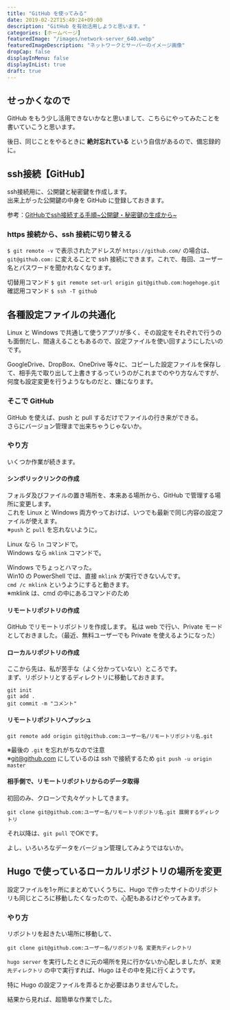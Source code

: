 ```yaml
---
title: "GitHub を使ってみる"
date: 2019-02-22T15:49:24+09:00
description: "GitHub を有効活用しようと思います。"
categories: [ホームページ]
featuredImage: "/images/network-server_640.webp"
featuredImageDescription: "ネットワークとサーバーのイメージ画像"
dropCap: false
displayInMenu: false
displayInList: true
draft: true
---
```

## せっかくなので
GitHub をもう少し活用できないかなと思いまして、こちらにやってみたことを書いていこうと思います。 

後日、同じことをやるときに **絶対忘れている** という自信があるので、備忘録的に。

## ssh接続【GitHub】
ssh接続用に、公開鍵と秘密鍵を作成します。  
出来上がった公開鍵の中身を GitHub に登録しておきます。

参考：[GitHubでssh接続する手順~公開鍵・秘密鍵の生成から~](https://qiita.com/shizuma/items/2b2f873a0034839e47ce)

### https 接続から、ssh 接続に切り替える
`$ git remote -v` で表示されたアドレスが `https://github.com/` の場合は、`git@github.com:` に変えることで ssh 接続にできます。これで、毎回、ユーザー名とパスワードを聞かれなくなります。

切替用コマンド `$ git remote set-url origin git@github.com:hogehoge.git`  
確認用コマンド `$ ssh -T github`

## 各種設定ファイルの共通化
Linux と Windows で共通して使うアプリが多く、その設定をそれぞれで行うのも面倒だし、間違えることもあるので、設定ファイルを使い回すようにしたいのです。

GoogleDrive、DropBox、OneDrive 等々に、コピーした設定ファイルを保存して、相手先で取り出して上書きするっていうのがこれまでのやり方なんですが、何度も設定変更を行うようなものだと、嫌になります。
### そこで GitHub
GitHub を使えば、push と pull するだけでファイルの行き来ができる。  
さらにバージョン管理まで出来ちゃうじゃないか。
### やり方
いくつか作業が続きます。

#### シンボリックリンクの作成
フォルダ及びファイルの置き場所を、本来ある場所から、GitHub で管理する場所に変更します。  
これを Linux と Windows 両方やっておけば、いつでも最新で同じ内容の設定ファイルが使えます。  
※`push` と `pull` を忘れないように。

Linux なら `ln` コマンドで。  
Windows なら `mklink` コマンドで。

Windows でちょっとハマった。  
Win10 の PowerShell では、直接 `mklink` が実行できないんです。  
`cmd /c mklink` というようにすると動きます。  
※mklink は、cmd の中にあるコマンドのため

#### リモートリポジトリの作成
GitHub でリモートリポジトリを作成します。
私は web で行い、Private モードとしておきました。（最近、無料ユーザーでも Private を使えるようになった）
#### ローカルリポジトリの作成
ここから先は、私が苦手な（よく分かっていない）ところです。  
まず、リポジトリとするディレクトリに移動しておきます。  

`git init`  
`git add .`  
`git commit -m "コメント"`
#### リモートリポジトリへプッシュ
`git remote add origin git@github.com:ユーザー名/リモートリポジトリ名.git` 

※最後の `.git` を忘れがちなので注意  
※git@github.com にしているのは ssh で接続するため
`git push -u origin master`  

#### 相手側で、リモートリポジトリからのデータ取得
初回のみ、クローンで丸々ゲットしてきます。  

`git clone git@github.com:ユーザー名/リモートリポジトリ名.git 展開するディレクトリ`

それ以降は、`git pull` でOKです。

よし、いろいろなデータをバージョン管理してみようではないか。  


## Hugo で使っているローカルリポジトリの場所を変更
設定ファイルを1ヶ所にまとめていくうちに、Hugo で作ったサイトのリポジトリも同じところに移動したくなったので、心配もあるけどやってみます。
### やり方
リポジトリを起きたい場所に移動して、  

`git clone git@github.com:ユーザー名/リポジトリ名 変更先ディレクトリ`  

`hugo server` を実行したときに元の場所を見に行かないか心配しましたが、`変更先ディレクトリ` の中で実行すれば、Hugo はその中を見に行くようです。

特に Hugo の設定ファイルを弄るとか必要はありませんでした。

結果から見れば、超簡単な作業でした。
